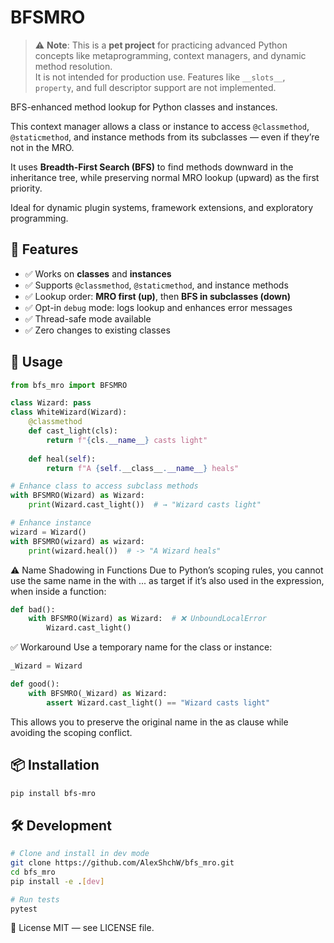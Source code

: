 # BFSMRO

> ⚠️ **Note**: This is a **pet project** for practicing advanced Python concepts like metaprogramming, context managers, and dynamic method resolution.  
> It is not intended for production use. Features like `__slots__`, `property`, and full descriptor support are not implemented.

BFS-enhanced method lookup for Python classes and instances.

This context manager allows a class or instance to access `@classmethod`, `@staticmethod`, and instance methods from its subclasses — even if they’re not in the MRO.

It uses **Breadth-First Search (BFS)** to find methods downward in the inheritance tree, while preserving normal MRO lookup (upward) as the first priority.

Ideal for dynamic plugin systems, framework extensions, and exploratory programming.

## 🔧 Features

- ✅ Works on **classes** and **instances**
- ✅ Supports `@classmethod`, `@staticmethod`, and instance methods
- ✅ Lookup order: **MRO first (up)**, then **BFS in subclasses (down)**
- ✅ Opt-in `debug` mode: logs lookup and enhances error messages
- ✅ Thread-safe mode available
- ✅ Zero changes to existing classes

## 🚀 Usage

```python
from bfs_mro import BFSMRO

class Wizard: pass
class WhiteWizard(Wizard):
    @classmethod
    def cast_light(cls):
        return f"{cls.__name__} casts light"
    
    def heal(self):
        return f"A {self.__class__.__name__} heals"

# Enhance class to access subclass methods
with BFSMRO(Wizard) as Wizard:
    print(Wizard.cast_light())  # → "Wizard casts light"

# Enhance instance
wizard = Wizard()
with BFSMRO(wizard) as wizard:
    print(wizard.heal())  # -> "A Wizard heals"
```
⚠️ Name Shadowing in Functions
Due to Python’s scoping rules, you cannot use the same name in the with ... as target if it’s also used in the expression, when inside a function:
```python
def bad():
    with BFSMRO(Wizard) as Wizard:  # ❌ UnboundLocalError
        Wizard.cast_light()
```
✅ Workaround
Use a temporary name for the class or instance:
```python
_Wizard = Wizard

def good():
    with BFSMRO(_Wizard) as Wizard:
        assert Wizard.cast_light() == "Wizard casts light"
```
This allows you to preserve the original name in the as clause while avoiding the scoping conflict.


## 📦 Installation
```bash
pip install bfs-mro
```

## 🛠 Development
```bash
# Clone and install in dev mode
git clone https://github.com/AlexShchW/bfs_mro.git
cd bfs_mro
pip install -e .[dev]

# Run tests
pytest
```

📄 License
MIT — see LICENSE file.

